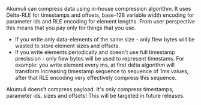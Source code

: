 Akumuli can compress data using in-house compression algorithm. It uses Delta-RLE for timestamps and offsets, base-128 variable width encoding for parameter ids and RLE encoding for element lengths. From user perspective this means that you pay only for things that you use. 
* If you write only data-elements of the same size - only fiew bytes will be wasted to store element sizes and offsets.
* If you write elements periodically and doesn't use full timestamp precission - only fiew bytes will be used to represent timestams. For example: you write element every ms, at first delta algorithm will transform increasing timestamp sequence to sequence of 1ms values, after that RLE encoding very effectively compress this sequence.

Akumuli doens't compress payload. It's only compress timestamps, parameter ids, sizes and offsets! This will be targeted in future releases.
